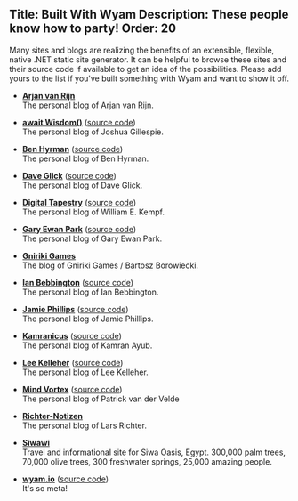 Title: Built With Wyam
Description: These people know how to party!
Order: 20
---
Many sites and blogs are realizing the benefits of an extensible, flexible, native .NET static site generator. It can be helpful to browse these sites and their source code if available to get an idea of the possibilities. Please add yours to the list if you've built something with Wyam and want to show it off.

<!-- Use two spaces after the title for proper formatting -->

- **[Arjan van Rijn](http://arjanvanrijn.com)**  
  The personal blog of Arjan van Rijn. 

- **[await Wisdom()](https://blog.awaitwisdom.com/)** ([source code](https://github.com/jcgillespie/awaitWisdom))  
  The personal blog of Joshua Gillespie.

- **[Ben Hyrman](http://hyr.mn)** ([source code](https://github.com/hyrmn/hyr.mn))  
  The personal blog of Ben Hyrman.

- **[Dave Glick](https://daveaglick.com)** ([source code](https://github.com/daveaglick/daveaglick))  
  The personal blog of Dave Glick.

- **[Digital Tapestry](http://digitaltapestry.net)** ([source code](https://github.com/wekempf/wekempf.github.io))  
  The personal blog of William E. Kempf.

- **[Gary Ewan Park](http://www.gep13.co.uk/)** ([source code](https://github.com/gep13/gep13))  
  The personal blog of Gary Ewan Park.

- **[Gniriki Games](http://gniriki.com)**  
  The blog of Gniriki Games / Bartosz Borowiecki.

- **[Ian Bebbington](http://ian.bebbs.co.uk)** ([source code](https://github.com/ibebbs/ibebbs.github.io))  
  The personal blog of Ian Bebbington.

- **[Jamie Phillips](http://www.phillipsj.net)** ([source code](https://github.com/phillipsj/phillipsj))  
  The personal blog of Jamie Phillips.

- **[Kamranicus](https://kamranicus.com/)** ([source code](https://github.com/kamranayub/kamranayub.github.io/tree/source))  
  The personal blog of Kamran Ayub.

- **[Lee Kelleher](https://leekelleher.com)** ([source code](https://github.com/leekelleher/leekelleher.com))  
  The personal blog of Lee Kelleher.

- **[Mind Vortex](http://www.petrikvandervelde.nl/)** ([source code](https://github.com/pvandervelde/mindvortex))  
  The personal blog of Patrick van der Velde

- **[Richter-Notizen](http://richter-notizen.de/)**  
  The personal blog of Lars Richter.

- **[Siwawi](http://siwawi.com/)**  
  Travel and informational site for Siwa Oasis, Egypt. 300,000 palm trees, 70,000 olive trees, 300 freshwater springs, 25,000 amazing people.

- **[wyam.io](https://wyam.io)** ([source code](https://github.com/Wyamio/Wyam.Web))  
  It's so meta!






